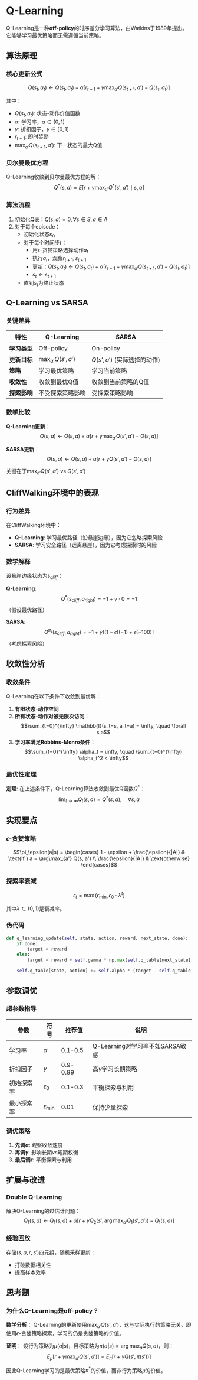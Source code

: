 # Q-Learning

Q-Learning是一种**off-policy**的时序差分学习算法，由Watkins于1989年提出。它能够学习最优策略而无需遵循当前策略。

## 算法原理

### 核心更新公式

$$Q(s_t, a_t) \leftarrow Q(s_t, a_t) + \alpha[r_{t+1} + \gamma \max_{a'} Q(s_{t+1}, a') - Q(s_t, a_t)]$$

其中：

- $Q(s_t, a_t)$: 状态-动作价值函数
- $\alpha$: 学习率，$\alpha \in (0, 1]$
- $\gamma$: 折扣因子，$\gamma \in [0, 1]$
- $r_{t+1}$: 即时奖励
- $\max_{a'} Q(s_{t+1}, a')$: 下一状态的最大Q值

### 贝尔曼最优方程

Q-Learning收敛到贝尔曼最优方程的解：
$$Q^*(s, a) = E\left[r + \gamma \max_{a'} Q^*(s', a') \mid s, a\right]$$

### 算法流程

1. 初始化Q表：$Q(s,a) = 0, \forall s \in S, a \in A$
2. 对于每个episode：
   - 初始化状态$s_0$
   - 对于每个时间步$t$：
     - 用$\epsilon$-贪婪策略选择动作$a_t$
     - 执行$a_t$，观察$r_{t+1}, s_{t+1}$
     - 更新：$Q(s_t, a_t) \leftarrow Q(s_t, a_t) + \alpha[r_{t+1} + \gamma \max_{a'} Q(s_{t+1}, a') - Q(s_t, a_t)]$
     - $s_t \leftarrow s_{t+1}$
   - 直到$s_t$为终止状态

## Q-Learning vs SARSA

### 关键差异

| 特性         | Q-Learning            | SARSA                        |
| ------------ | --------------------- | ---------------------------- |
| **学习类型** | Off-policy            | On-policy                    |
| **更新目标** | $\max_{a'} Q(s', a')$ | $Q(s', a')$ (实际选择的动作) |
| **策略**     | 学习最优策略          | 学习当前策略                 |
| **收敛性**   | 收敛到最优Q值         | 收敛到当前策略的Q值          |
| **探索影响** | 不受探索策略影响      | 受探索策略影响               |

### 数学比较

**Q-Learning更新**：
$$Q(s, a) \leftarrow Q(s, a) + \alpha[r + \gamma \max_{a'} Q(s', a') - Q(s, a)]$$

**SARSA更新**：
$$Q(s, a) \leftarrow Q(s, a) + \alpha[r + \gamma Q(s', a') - Q(s, a)]$$

关键在于$\max_{a'} Q(s', a')$ vs $Q(s', a')$

## CliffWalking环境中的表现

### 行为差异

在CliffWalking环境中：

- **Q-Learning**: 学习最优路径（沿悬崖边缘），因为它忽略探索风险
- **SARSA**: 学习安全路径（远离悬崖），因为它考虑探索时的风险

### 数学解释

设悬崖边缘状态为$s_{cliff}$：

**Q-Learning**:
$$Q^*(s_{cliff}, a_{right}) = -1 + \gamma \cdot 0 = -1$$
（假设最优路径）

**SARSA**:
$$Q^{\pi_\epsilon}(s_{cliff}, a_{right}) = -1 + \gamma \left[(1-\epsilon)(-1) + \epsilon(-100)\right]$$
（考虑探索风险）

## 收敛性分析

### 收敛条件

Q-Learning在以下条件下收敛到最优解：

1. **有限状态-动作空间**
2. **所有状态-动作对被无限次访问**：
   $$\sum_{t=0}^{\infty} \mathbb{I}(s_t=s, a_t=a) = \infty, \quad \forall s,a$$
3. **学习率满足Robbins-Monro条件**：
   $$\sum_{t=0}^{\infty} \alpha_t = \infty, \quad \sum_{t=0}^{\infty} \alpha_t^2 < \infty$$

### 最优性定理

**定理**: 在上述条件下，Q-Learning算法收敛到最优Q函数$Q^*$：
$$\lim_{t \to \infty} Q_t(s,a) = Q^*(s,a), \quad \forall s,a$$

## 实现要点

### $\epsilon$-贪婪策略

$$\pi_\epsilon(a|s) = \begin{cases}
1 - \epsilon + \frac{\epsilon}{|A|} & \text{if } a = \arg\max_{a'} Q(s, a') \\
\frac{\epsilon}{|A|} & \text{otherwise}
\end{cases}$$

### 探索率衰减
$$\epsilon_t = \max\left(\epsilon_{\min}, \epsilon_0 \cdot \lambda^t\right)$$

其中$\lambda \in (0, 1)$是衰减率。

### 伪代码
```python
def q_learning_update(self, state, action, reward, next_state, done):
    if done:
        target = reward
    else:
        target = reward + self.gamma * np.max(self.q_table[next_state])

    self.q_table[state, action] += self.alpha * (target - self.q_table[state, action])
```

## 参数调优

### 超参数指导

| 参数       | 符号              | 推荐值   | 说明                            |
| ---------- | ----------------- | -------- | ------------------------------- |
| 学习率     | $\alpha$          | 0.1-0.5  | Q-Learning对学习率不如SARSA敏感 |
| 折扣因子   | $\gamma$          | 0.9-0.99 | 高$\gamma$学习长期策略          |
| 初始探索率 | $\epsilon_0$      | 0.1-0.3  | 平衡探索与利用                  |
| 最小探索率 | $\epsilon_{\min}$ | 0.01     | 保持少量探索                    |

### 调优策略

1. **先调$\alpha$**: 观察收敛速度
2. **再调$\gamma$**: 影响长期vs短期权衡
3. **最后调$\epsilon$**: 平衡探索与利用

## 扩展与改进

### Double Q-Learning

解决Q-Learning的过估计问题：
$$Q_1(s, a) \leftarrow Q_1(s, a) + \alpha[r + \gamma Q_2(s', \arg\max_{a'} Q_1(s', a')) - Q_1(s, a)]$$

### 经验回放

存储$(s, a, r, s')$四元组，随机采样更新：
- 打破数据相关性
- 提高样本效率

## 思考题

### 为什么Q-Learning是off-policy？

**数学分析**：
Q-Learning的更新使用$\max_{a'} Q(s', a')$，这与实际执行的策略无关。即使用$\epsilon$-贪婪策略探索，学习的仍是贪婪策略的价值。

**证明**：
设行为策略为$\mu(a|s)$，目标策略为$\pi(a|s) = \arg\max_a Q(s,a)$，则：
$$E_\mu[r + \gamma \max_{a'} Q(s', a')] = E_\pi[r + \gamma Q(s', \pi(s'))]$$

因此Q-Learning学习的是最优策略$\pi^*$的价值，而非行为策略$\mu$的价值。
